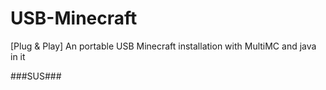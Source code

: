 # USB-Minecraft
[Plug &amp; Play] An portable USB Minecraft installation with MultiMC and java in it


###SUS###
